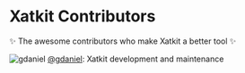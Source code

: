 # Xatkit Contributors

✨ The awesome contributors who make Xatkit a better tool ✨

![gdaniel](https://github.com/gdaniel.png?size=16) [@gdaniel](https://github.com/gdaniel): Xatkit development and maintenance
